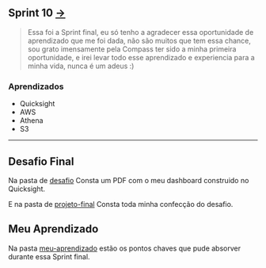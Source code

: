 ## Sprint 10 **[→](https://github.com/EdnaldoLuiz/AWS-Cloud-Data-Engineering-Compass-UOL/tree/main/sprint-10)** 

> Essa foi a Sprint final, eu só tenho a agradecer essa oportunidade de aprendizado que me foi dada, não são muitos que tem essa chance, sou grato imensamente pela Compass ter sido a minha primeira oportunidade, e irei levar todo esse aprendizado e experiencia para a minha vida, nunca é um adeus :)

### Aprendizados

- Quicksight
- AWS
- Athena
- S3

---

## Desafio Final

Na pasta de [desafio](https://github.com/EdnaldoLuiz/AWS-Cloud-Data-Engineering-Compass-UOL/tree/main/sprint-10/desafio) Consta um PDF com o meu dashboard construido no Quicksight.

E na pasta de [projeto-final](https://github.com/EdnaldoLuiz/AWS-Cloud-Data-Engineering-Compass-UOL/tree/main/projeto-final) Consta toda minha confecção do desafio.

## Meu Aprendizado

Na pasta [meu-aprendizado](https://github.com/EdnaldoLuiz/AWS-Cloud-Data-Engineering-Compass-UOL/tree/main/sprint-10/meu-aprendizado) estão os pontos chaves que pude absorver durante essa Sprint final.